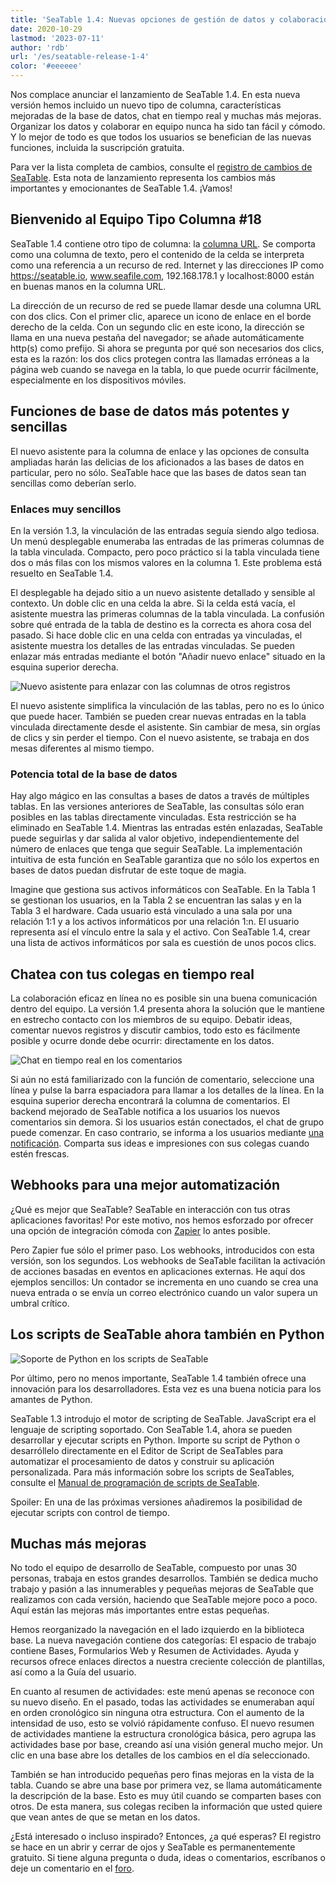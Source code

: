 ```yaml
---
title: 'SeaTable 1.4: Nuevas opciones de gestión de datos y colaboración en línea - SeaTable'
date: 2020-10-29
lastmod: '2023-07-11'
author: 'rdb'
url: '/es/seatable-release-1-4'
color: '#eeeeee'
---
```


Nos complace anunciar el lanzamiento de SeaTable 1.4. En esta nueva versión hemos incluido un nuevo tipo de columna, características mejoradas de la base de datos, chat en tiempo real y muchas más mejoras. Organizar los datos y colaborar en equipo nunca ha sido tan fácil y cómodo. Y lo mejor de todo es que todos los usuarios se benefician de las nuevas funciones, incluida la suscripción gratuita.

Para ver la lista completa de cambios, consulte el [registro de cambios de SeaTable](https://seatable.io/es/docs/changelog/version-1-4/). Esta nota de lanzamiento representa los cambios más importantes y emocionantes de SeaTable 1.4. ¡Vamos!

## Bienvenido al Equipo Tipo Columna #18

SeaTable 1.4 contiene otro tipo de columna: la [columna URL](https://seatable.io/es/docs/handbuch/datenmanagement/feld-typen/#url). Se comporta como una columna de texto, pero el contenido de la celda se interpreta como una referencia a un recurso de red. Internet y las direcciones IP como https://seatable.io, www.seafile.com, 192.168.178.1 y localhost:8000 están en buenas manos en la columna URL.

La dirección de un recurso de red se puede llamar desde una columna URL con dos clics. Con el primer clic, aparece un icono de enlace en el borde derecho de la celda. Con un segundo clic en este icono, la dirección se llama en una nueva pestaña del navegador; se añade automáticamente http(s) como prefijo. Si ahora se pregunta por qué son necesarios dos clics, esta es la razón: los dos clics protegen contra las llamadas erróneas a la página web cuando se navega en la tabla, lo que puede ocurrir fácilmente, especialmente en los dispositivos móviles.

## Funciones de base de datos más potentes y sencillas

El nuevo asistente para la columna de enlace y las opciones de consulta ampliadas harán las delicias de los aficionados a las bases de datos en particular, pero no sólo. SeaTable hace que las bases de datos sean tan sencillas como deberían serlo.

### Enlaces muy sencillos

En la versión 1.3, la vinculación de las entradas seguía siendo algo tediosa. Un menú desplegable enumeraba las entradas de las primeras columnas de la tabla vinculada. Compacto, pero poco práctico si la tabla vinculada tiene dos o más filas con los mismos valores en la columna 1. Este problema está resuelto en SeaTable 1.4.

El desplegable ha dejado sitio a un nuevo asistente detallado y sensible al contexto. Un doble clic en una celda la abre. Si la celda está vacía, el asistente muestra las primeras columnas de la tabla vinculada. La confusión sobre qué entrada de la tabla de destino es la correcta es ahora cosa del pasado. Si hace doble clic en una celda con entradas ya vinculadas, el asistente muestra los detalles de las entradas vinculadas. Se pueden enlazar más entradas mediante el botón "Añadir nuevo enlace" situado en la esquina superior derecha.

![Nuevo asistente para enlazar con las columnas de otros registros](https://seatable.io/wp-content/uploads/2020/10/linking-dialog.png)

El nuevo asistente simplifica la vinculación de las tablas, pero no es lo único que puede hacer. También se pueden crear nuevas entradas en la tabla vinculada directamente desde el asistente. Sin cambiar de mesa, sin orgías de clics y sin perder el tiempo. Con el nuevo asistente, se trabaja en dos mesas diferentes al mismo tiempo.

### Potencia total de la base de datos

Hay algo mágico en las consultas a bases de datos a través de múltiples tablas. En las versiones anteriores de SeaTable, las consultas sólo eran posibles en las tablas directamente vinculadas. Esta restricción se ha eliminado en SeaTable 1.4. Mientras las entradas estén enlazadas, SeaTable puede seguirlas y dar salida al valor objetivo, independientemente del número de enlaces que tenga que seguir SeaTable. La implementación intuitiva de esta función en SeaTable garantiza que no sólo los expertos en bases de datos puedan disfrutar de este toque de magia.

Imagine que gestiona sus activos informáticos con SeaTable. En la Tabla 1 se gestionan los usuarios, en la Tabla 2 se encuentran las salas y en la Tabla 3 el hardware. Cada usuario está vinculado a una sala por una relación 1:1 y a los activos informáticos por una relación 1:n. El usuario representa así el vínculo entre la sala y el activo. Con SeaTable 1.4, crear una lista de activos informáticos por sala es cuestión de unos pocos clics.

## Chatea con tus colegas en tiempo real

La colaboración eficaz en línea no es posible sin una buena comunicación dentro del equipo. La versión 1.4 presenta ahora la solución que le mantiene en estrecho contacto con los miembros de su equipo. Debatir ideas, comentar nuevos registros y discutir cambios, todo esto es fácilmente posible y ocurre donde debe ocurrir: directamente en los datos.

![Chat en tiempo real en los comentarios](https://seatable.io/wp-content/uploads/2020/10/comment-chat.png)

Si aún no está familiarizado con la función de comentario, seleccione una línea y pulse la barra espaciadora para llamar a los detalles de la línea. En la esquina superior derecha encontrará la columna de comentarios. El backend mejorado de SeaTable notifica a los usuarios los nuevos comentarios sin demora. Si los usuarios están conectados, el chat de grupo puede comenzar. En caso contrario, se informa a los usuarios mediante [una notificación](https://seatable.io/es/docs/handbuch/zusammenarbeit/benachrichtigungen/). Comparta sus ideas e impresiones con sus colegas cuando estén frescas.

## Webhooks para una mejor automatización

¿Qué es mejor que SeaTable? SeaTable en interacción con tus otras aplicaciones favoritas! Por este motivo, nos hemos esforzado por ofrecer una opción de integración cómoda con [Zapier](https://zapier.com/apps/seatable/integrations) lo antes posible.

Pero Zapier fue sólo el primer paso. Los webhooks, introducidos con esta versión, son los segundos. Los webhooks de SeaTable facilitan la activación de acciones basadas en eventos en aplicaciones externas. He aquí dos ejemplos sencillos: Un contador se incrementa en uno cuando se crea una nueva entrada o se envía un correo electrónico cuando un valor supera un umbral crítico.

## Los scripts de SeaTable ahora también en Python

![Soporte de Python en los scripts de SeaTable](https://seatable.io/wp-content/uploads/2020/10/python.png)

Por último, pero no menos importante, SeaTable 1.4 también ofrece una innovación para los desarrolladores. Esta vez es una buena noticia para los amantes de Python.

SeaTable 1.3 introdujo el motor de scripting de SeaTable. JavaScript era el lenguaje de scripting soportado. Con SeaTable 1.4, ahora se pueden desarrollar y ejecutar scripts en Python. Importe su script de Python o desarróllelo directamente en el Editor de Script de SeaTables para automatizar el procesamiento de datos y construir su aplicación personalizada. Para más información sobre los scripts de SeaTables, consulte el [Manual de programación de scripts de SeaTable](https://seatable.github.io/seatable-scripts/).

Spoiler: En una de las próximas versiones añadiremos la posibilidad de ejecutar scripts con control de tiempo.

## Muchas más mejoras

No todo el equipo de desarrollo de SeaTable, compuesto por unas 30 personas, trabaja en estos grandes desarrollos. También se dedica mucho trabajo y pasión a las innumerables y pequeñas mejoras de SeaTable que realizamos con cada versión, haciendo que SeaTable mejore poco a poco. Aquí están las mejoras más importantes entre estas pequeñas.

Hemos reorganizado la navegación en el lado izquierdo en la biblioteca base. La nueva navegación contiene dos categorías: El espacio de trabajo contiene Bases, Formularios Web y Resumen de Actividades. Ayuda y recursos ofrece enlaces directos a nuestra creciente colección de plantillas, así como a la Guía del usuario.

En cuanto al resumen de actividades: este menú apenas se reconoce con su nuevo diseño. En el pasado, todas las actividades se enumeraban aquí en orden cronológico sin ninguna otra estructura. Con el aumento de la intensidad de uso, esto se volvió rápidamente confuso. El nuevo resumen de actividades mantiene la estructura cronológica básica, pero agrupa las actividades base por base, creando así una visión general mucho mejor. Un clic en una base abre los detalles de los cambios en el día seleccionado.

También se han introducido pequeñas pero finas mejoras en la vista de la tabla. Cuando se abre una base por primera vez, se llama automáticamente la descripción de la base. Esto es muy útil cuando se comparten bases con otros. De esta manera, sus colegas reciben la información que usted quiere que vean antes de que se metan en los datos.

¿Está interesado o incluso inspirado? Entonces, ¿a qué esperas? El registro se hace en un abrir y cerrar de ojos y SeaTable es permanentemente gratuito. Si tiene alguna pregunta o duda, ideas o comentarios, escríbanos o deje un comentario en el [foro](https://forum.seatable.io).
